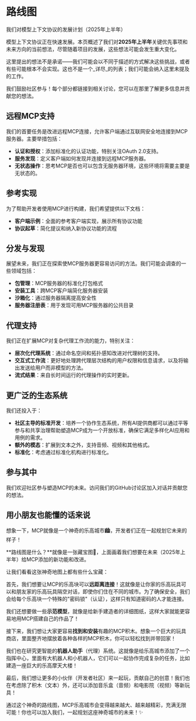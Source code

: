 # 路线图

我们对模型上下文协议的发展计划（2025年上半年）

模型上下文协议正在快速发展。本页概述了我们对**2025年上半年**关键优先事项和未来方向的当前想法，尽管随着项目的发展，这些想法可能会发生重大变化。

这里提出的想法不是承诺——我们可能会以不同于描述的方式解决这些挑战，或者有些可能根本不会实现。这也不是一个_详尽_的列表；我们可能会纳入这里未提及的工作。

我们鼓励社区参与！每个部分都链接到相关讨论，您可以在那里了解更多信息并贡献您的想法。

## 远程MCP支持

我们的首要任务是改进远程MCP连接，允许客户端通过互联网安全地连接到MCP服务器。主要举措包括：

* **认证和授权**：添加标准化的认证功能，特别关注OAuth 2.0支持。
* **服务发现**：定义客户端如何发现并连接到远程MCP服务器。
* **无状态操作**：思考MCP是否也可以包含无服务器环境，这些环境将需要主要是无状态的。

## 参考实现

为了帮助开发者使用MCP进行构建，我们希望提供以下文档：

* **客户端示例**：全面的参考客户端实现，展示所有协议功能
* **协议起草**：简化提议和纳入新协议功能的流程

## 分发与发现

展望未来，我们正在探索使MCP服务器更容易访问的方法。我们可能会调查的一些领域包括：

* **包管理**：MCP服务器的标准化打包格式
* **安装工具**：跨MCP客户端简化服务器安装
* **沙箱化**：通过服务器隔离提高安全性
* **服务器注册表**：用于发现可用MCP服务器的公共目录

## 代理支持

我们正在扩展MCP对复杂代理工作流的能力，特别关注：

* **层次化代理系统**：通过命名空间和拓扑感知改进对代理树的支持。
* **交互式工作流**：更好地处理跨代理层次结构的用户权限和信息请求，以及将输出发送给用户而非模型的方法。
* **流式结果**：来自长时间运行的代理操作的实时更新。

## 更广泛的生态系统

我们还投入于：

* **社区主导的标准开发**：培养一个协作生态系统，所有AI提供商都可以通过平等参与和共享治理帮助塑造MCP成为一个开放标准，确保它满足多样化AI应用和用例的需求。
* **额外的模态**：扩展到文本之外，支持音频、视频和其他格式。
* **标准化**：考虑通过标准化机构进行标准化。

## 参与其中

我们欢迎社区参与塑造MCP的未来。访问我们的GitHub讨论区加入对话并贡献您的想法。

## 用小朋友也能懂的话来说

想象一下，MCP就像是一个神奇的乐高城市🏙️，开发者们正在一起规划它未来的样子！

**路线图是什么？**就像是一张藏宝图📜，上面画着我们想要在未来（2025年上半年）给MCP添加的新功能和改进。

让我们看看这张神奇地图上都有些什么宝藏：

首先，我们想要让MCP的乐高块可以**远距离连接**！这就像是让你家的乐高玩具可以和朋友家的乐高玩具隔空对话，即使你们住在不同的城市。为了确保安全，我们会给每个乐高块一个特殊的"密码锁"（认证），这样只有知道密码的人才能连接。

我们还想要做一些**示范模型**，就像是给新手建造者的详细图纸，这样大家就能更容易地用MCP搭建自己的作品了！

接下来，我们想让大家更容易**找到和安装**有趣的MCP积木。想象一个巨大的玩具商店，里面整齐地摆放着各种各样的MCP积木，你可以轻松找到并带回家！

我们也在研究更智能的**机器人助手**（代理）系统。这就像是给乐高城市添加了一个指挥中心，里面有大机器人和小机器人，它们可以一起协作完成复杂的任务，比如建造一座巨大的乐高摩天大楼！

最后，我们想让更多的小伙伴（开发者社区）来一起玩，贡献自己的创意！我们也在考虑除了积木（文本）外，还可以添加音乐盒（音频）和电影院（视频）等新玩具！

通过这个神奇的路线图，MCP乐高城市会变得越来越大、越来越精彩，充满无限可能！你也可以加入我们，一起规划这座神奇城市的未来！✨ 
